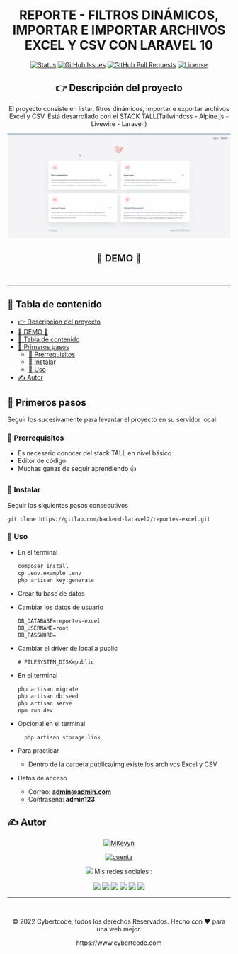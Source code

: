 <div align="center">

<h1> REPORTE - FILTROS DINÁMICOS, IMPORTAR E IMPORTAR ARCHIVOS EXCEL Y CSV CON LARAVEL 10</h1>

[![Status](https://img.shields.io/badge/status-active-success.svg)]()
[![GitHub Issues](https://img.shields.io/github/issues/kylelobo/The-Documentation-Compendium.svg)](https://github.com/kylelobo/The-Documentation-Compendium/issues)
[![GitHub Pull Requests](https://img.shields.io/github/issues-pr/kylelobo/The-Documentation-Compendium.svg)](https://github.com/kylelobo/The-Documentation-Compendium/pulls)
[![License](https://img.shields.io/badge/license-MIT-blue.svg)](/LICENSE)

## :point_right: Descripción del proyecto <a name = "descripcion_proyecto"></a>

<p>El proyecto consiste en listar, fitros dinámicos, importar e exportar archivos Excel y CSV. Está desarrollado con el STACK TALL(Tailwindcss - Alpine.js - Livewire - Laravel )
</p>
</div>
<div align="center">
<p align="center">
  <a href="" rel="noopener">
 <img width=900px  src="./demo.gif" alt="Project logo"></a>
</p>

## 🥇 DEMO 🥇 <a name = "demo"></a>

</br>
</div>

---

## 📝 Tabla de contenido

-   [:point_right: Descripción del proyecto ](#point_right-descripción-del-proyecto-)
-   [🥇 DEMO 🥇 ](#-demo--)
-   [📝 Tabla de contenido](#-tabla-de-contenido)
-   [🏁 Primeros pasos ](#-primeros-pasos-)
    -   [:dart: Prerrequisitos ](#dart-prerrequisitos-)
    -   [🚀 Instalar ](#-instalar-)
    -   [🎈 Uso ](#-uso-)
-   [✍️ Autor ](#️-autor-)

## 🏁 Primeros pasos <a name = "primeros_pasos"></a>

Seguir los sucesivamente para levantar el proyecto en su servidor local.

### :dart: Prerrequisitos <a name = "prerrequisitos"></a>

-   Es necesario conocer del stack TALL en nivel básico
-   Editor de código
-   Muchas ganas de seguir aprendiendo 👍

### 🚀 Instalar <a name = "instalar"></a>

Seguir los siquientes pasos consecutivos

```
git clone https://gitlab.com/backend-laravel2/reportes-excel.git
```

### 🎈 Uso <a name="uso"></a>

-   En el terminal

    ```
    composer install
    cp .env.example .env
    php artisan key:generate
    ```

-   Crear tu base de datos
-   Cambiar los datos de usuario

    ```
    DB_DATABASE=reportes-excel
    DB_USERNAME=root
    DB_PASSWORD=
    ```

-   Cambiar el driver de local a public

    ```
    # FILESYSTEM_DISK=public
    ```

-   En el terminal
    ```
    php artisan migrate
    php artisan db:seed
    php artisan serve
    npm run dev
    ```
-   Opcional en el terminal
    ```
      php artisan storage:link
    ```
-   Para practicar
    -   Dentro de la carpeta pública/img existe los archivos Excel y CSV
-   Datos de acceso
    -   Correo: **admin@admin.com**
    -   Contraseña: **admin123**

## ✍️ Autor <a name = "autor"></a>

<div  align="center">

[![MKevyn](https://readme-typing-svg.demolab.com?font=Fira+Code&weight=500&size=18&pause=1&multiline=true&width=435&lines=Ing.+MKevyn+%7C+BackEnd+developer;+%7B%7B+Codeo+y+luego+existo+%7D%7D)](https://github.com/cybertcode)

[![cuenta](https://github-widgetbox.vercel.app/api/profile?username=cybertcode&data=followers,repositories,stars,commits&theme=nautilus)](https://github.com/cybertcode)

<p align="center">
  <img src="https://raw.githubusercontent.com/MartinHeinz/MartinHeinz/master/wave.gif" width="20px"> Mis redes sociales :<br/><br/>
    <a href="https://www.linkedin.com/in/marvyn-kevyn-huanca-hilario-a12699b7/"><img src="https://img.shields.io/badge/linkedin-0077B5.svg?style=for-the-badge&logo=linkedin&logoColor=white"/></a>
    <a href="https://www.instagram.com/mkevynhh"><img src="https://img.shields.io/badge/facebook-1D4292.svg?style=for-the-badge&logo=facebook&logoColor=white"/></a>
    <a href="https://gitlab.com/cybert22"><img src="https://img.shields.io/badge/gitlab-1D4292.svg?style=for-the-badge&logo=gitlab"/></a>
    <a href="https://www.instagram.com/mkevynhh"><img src="https://img.shields.io/badge/instagram-E4405F.svg?style=for-the-badge&logo=instagram&logoColor=white"/></a>
    <a href="https://www.twitch.tv/cybert22"><img src="https://img.shields.io/badge/twitch-9146FF.svg?style=for-the-badge&logo=twitch&logoColor=white"/></a>
    <a href="https://twitter.com/Kevyn94"><img src="https://img.shields.io/badge/twitter-1DA1F2.svg?style=for-the-badge&logo=twitter&logoColor=white"/></a>
</p>

</div>

---

</br>
<p align="center"> © 2022 Cybertcode, todos los derechos Reservados. Hecho con ❤️ para una web mejor. </p>
<p align="center">
https://www.cybertcode.com
</p>
